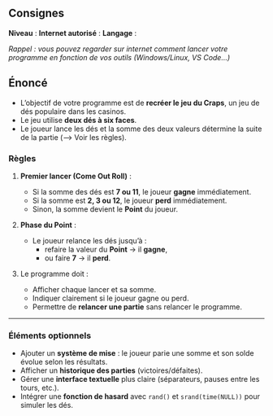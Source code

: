 ## Consignes

**Niveau** :
**Internet autorisé** :
**Langage** :

_Rappel : vous pouvez regarder sur internet comment lancer votre programme en fonction de vos outils (Windows/Linux, VS Code...)_

## Énoncé

- L’objectif de votre programme est de **recréer le jeu du Craps**, un jeu de dés populaire dans les casinos.  
- Le jeu utilise **deux dés à six faces**.  
- Le joueur lance les dés et la somme des deux valeurs détermine la suite de la partie (--> Voir les règles).

### Règles

1. **Premier lancer (Come Out Roll)** :
   - Si la somme des dés est **7 ou 11**, le joueur **gagne** immédiatement.  
   - Si la somme est **2, 3 ou 12**, le joueur **perd** immédiatement.  
   - Sinon, la somme devient le **Point** du joueur.

2. **Phase du Point** :
   - Le joueur relance les dés jusqu’à :
     - refaire la valeur du **Point** → il **gagne**,  
     - ou faire **7** → il **perd**.

3. Le programme doit :
   - Afficher chaque lancer et sa somme.  
   - Indiquer clairement si le joueur gagne ou perd.  
   - Permettre de **relancer une partie** sans relancer le programme.  

---

### Éléments optionnels

- Ajouter un **système de mise** : le joueur parie une somme et son solde évolue selon les résultats.  
- Afficher un **historique des parties** (victoires/défaites).  
- Gérer une **interface textuelle** plus claire (séparateurs, pauses entre les tours, etc.).  
- Intégrer une **fonction de hasard** avec `rand()` et `srand(time(NULL))` pour simuler les dés.  
